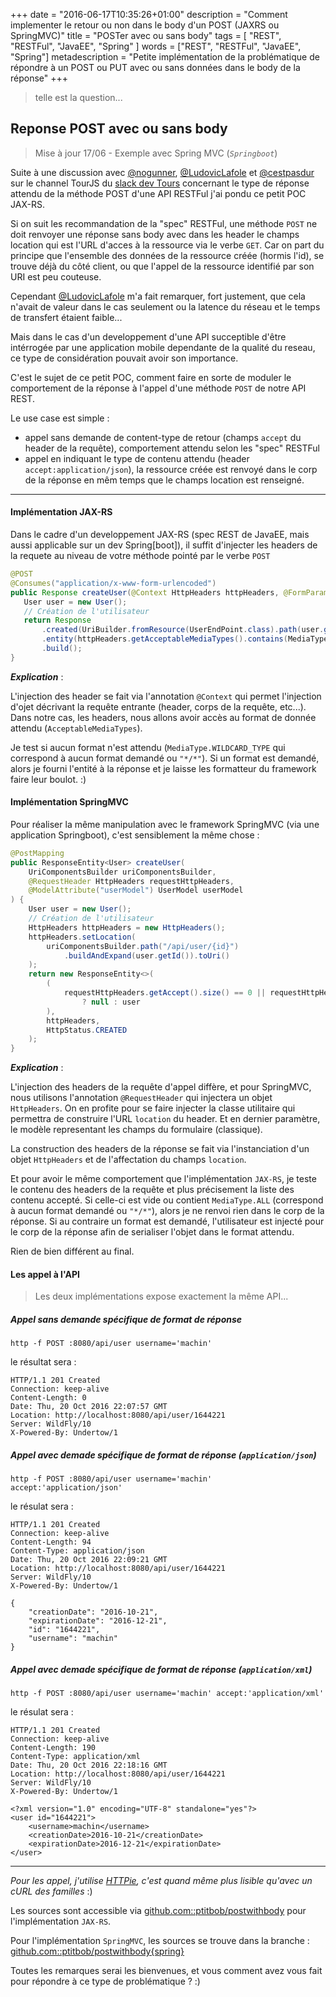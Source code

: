 +++
date = "2016-06-17T10:35:26+01:00"
description = "Comment implementer le retour ou non dans le body d'un POST (JAXRS ou SpringMVC)"
title = "POSTer avec ou sans body"
tags = [ "REST", "RESTFul", "JavaEE", "Spring" ]
words = ["REST", "RESTFul", "JavaEE", "Spring"]
metadescription = "Petite implémentation de la problématique de répondre à un POST ou PUT avec ou sans données dans le body de la réponse"
+++

> telle est la question...

## Reponse POST avec ou sans body

> Mise à jour 17/06 - Exemple avec Spring MVC (*`Springboot`*)

Suite à une discussion avec [@nogunner](https://twitter.com/nogunner), [@LudovicLafole](https://twitter.com/LudovicLafole) et [@cestpasdur](https://twitter.com/cestpasdur) sur le channel TourJS du [slack dev Tours](https://devtours.slack.com/messages) concernant le type de réponse attendu de la méthode POST d'une API RESTFul j'ai pondu ce petit POC JAX-RS.
 
 Si on suit les recommandation de la "spec" RESTFul, une méthode ```POST``` ne doit renvoyer une réponse sans body avec dans les header le champs location qui est l'URL d'acces à la ressource via le verbe ```GET```.
 Car on part du principe que l'ensemble des données de la ressource créée (hormis l'id), se trouve déjà du côté client, ou que l'appel de la ressource identifié par son URI est peu couteuse.
 
 Cependant [@LudovicLafole](https://twitter.com/LudovicLafole) m'a fait remarquer, fort justement, que cela n'avait de valeur dans le cas seulement ou la latence du réseau et le temps de transfert étaient faible...
 
 Mais dans le cas d'un developpement d'une API succeptible d'être intérrogée par une application mobile dependante de la qualité du reseau, ce type de considération pouvait avoir son importance.
  
 C'est le sujet de ce petit POC, comment faire en sorte de moduler le comportement de la réponse à l'appel d'une méthode ```POST``` de notre API REST.
 
 Le use case est simple : 
 
 * appel sans demande de content-type de retour (champs ```accept``` du header de la requête), comportement attendu selon les "spec" RESTFul
 * appel en indiquant le type de contenu attendu (header ```accept:application/json```), la ressource créée est renvoyé dans le corp de la réponse en mêm temps que le champs location est renseigné.
 
 ---
 
#### Implémentation JAX-RS
 
 Dans le cadre d'un developpement JAX-RS (spec REST de JavaEE, mais aussi applicable sur un dev Spring[boot]), il suffit d'injecter les headers de la requete au niveau de votre méthode pointé par le verbe ```POST```
 
 ```java
@POST
@Consumes("application/x-www-form-urlencoded")
public Response createUser(@Context HttpHeaders httpHeaders, @FormParam("username") String username) {
    User user = new User();
    // Création de l'utilisateur          
    return Response
        .created(UriBuilder.fromResource(UserEndPoint.class).path(user.getId()).build())
        .entity(httpHeaders.getAcceptableMediaTypes().contains(MediaType.WILDCARD_TYPE) ? null : user)
        .build();
}
 ``` 

***Explication*** : 

L'injection des header se fait via l'annotation ```@Context``` qui permet l'injection d'ojet décrivant la requête entrante (header, corps de la requête, etc...). Dans notre cas, les headers, nous allons avoir accès au format de donnée attendu (```AcceptableMediaTypes```).

Je test si aucun format n'est attendu (```MediaType.WILDCARD_TYPE``` qui correspond à aucun format demandé ou ```"*/*"```). Si un format est demandé, alors je fourni l'entité à la réponse et je laisse les formatteur du framework faire leur boulot. :)

#### Implémentation SpringMVC

Pour réaliser la même manipulation avec le framework SpringMVC (via une application Springboot), c'est sensiblement la même chose : 

```java
@PostMapping
public ResponseEntity<User> createUser(
    UriComponentsBuilder uriComponentsBuilder,
    @RequestHeader HttpHeaders requestHttpHeaders,
    @ModelAttribute("userModel") UserModel userModel
) {
    User user = new User();
    // Création de l'utilisateur          
    HttpHeaders httpHeaders = new HttpHeaders();
    httpHeaders.setLocation(
        uriComponentsBuilder.path("/api/user/{id}")
            .buildAndExpand(user.getId()).toUri()
    );
    return new ResponseEntity<>(
        (
            requestHttpHeaders.getAccept().size() == 0 || requestHttpHeaders.getAccept().contains(MediaType.ALL)
                ? null : user
        ),
        httpHeaders,
        HttpStatus.CREATED
    );
}
```

***Explication*** : 

L'injection des headers de la requête d'appel diffère, et pour SpringMVC, nous utilisons l'annotation `@RequestHeader` qui injectera un objet `HttpHeaders`.
On en profite pour se faire injecter la classe utilitaire qui permettra de construire l'URL `location` du header.
Et en dernier paramètre, le modèle representant les champs du formulaire (classique).

La construction des headers de la réponse se fait via l'instanciation d'un objet `HttpHeaders` et de l'affectation du champs `location`.

Et pour avoir le même comportement que l'implémentation `JAX-RS`, je teste le contenu des headers de la requête et plus précisement la liste des contenu accepté.
Si celle-ci est vide ou contient `MediaType.ALL` (correspond à aucun format demandé ou `"*/*"`), alors je ne renvoi rien dans le corp de la réponse.
Si au contraire un format est demandé, l'utilisateur est injecté pour le corp de la réponse afin de serialiser l'objet dans le format attendu.

Rien de bien différent au final.

#### Les appel à l'API

> Les deux implémentations expose exactement la même API...

##### Appel sans demande spécifique de format de réponse

```
http -f POST :8080/api/user username='machin'
```

le résultat sera :

```
HTTP/1.1 201 Created
Connection: keep-alive
Content-Length: 0
Date: Thu, 20 Oct 2016 22:07:57 GMT
Location: http://localhost:8080/api/user/1644221
Server: WildFly/10
X-Powered-By: Undertow/1
```

##### Appel avec demade spécifique de format de réponse (```application/json```)

```
http -f POST :8080/api/user username='machin' accept:'application/json'
```

le résulat sera : 
```
HTTP/1.1 201 Created
Connection: keep-alive
Content-Length: 94
Content-Type: application/json
Date: Thu, 20 Oct 2016 22:09:21 GMT
Location: http://localhost:8080/api/user/1644221
Server: WildFly/10
X-Powered-By: Undertow/1

{
    "creationDate": "2016-10-21",
    "expirationDate": "2016-12-21",
    "id": "1644221",
    "username": "machin"
}
```

##### Appel avec demade spécifique de format de réponse (```application/xml```)

```
http -f POST :8080/api/user username='machin' accept:'application/xml'
```

le résulat sera : 
```
HTTP/1.1 201 Created
Connection: keep-alive
Content-Length: 190
Content-Type: application/xml
Date: Thu, 20 Oct 2016 22:18:16 GMT
Location: http://localhost:8080/api/user/1644221
Server: WildFly/10
X-Powered-By: Undertow/1

<?xml version="1.0" encoding="UTF-8" standalone="yes"?>
<user id="1644221">
    <username>machin</username>
    <creationDate>2016-10-21</creationDate>
    <expirationDate>2016-12-21</expirationDate>
</user>

```

---

*Pour les appel, j'utilise [HTTPie](https://github.com/jkbrzt/httpie), c'est quand même plus lisible qu'avec un cURL des familles* :)

Les sources sont accessible via [github.com::ptitbob/postwithbody](https://github.com/ptitbob/postwithbody) pour l'implémentation `JAX-RS`.

Pour l'implémentation `SpringMVC`, les sources se trouve dans la branche : [github.com::ptitbob/postwithbody{spring}](https://github.com/ptitbob/postwithbody/tree/spring)

Toutes les remarques serai les bienvenues, et vous comment avez vous fait pour répondre à ce type de problématique ? :)
